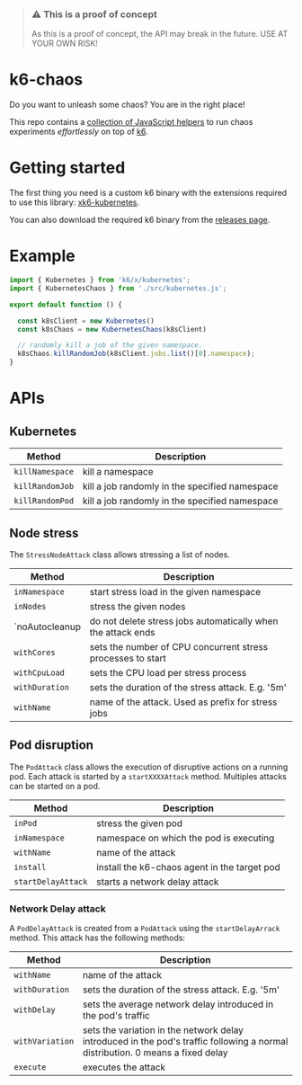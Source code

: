 > ### ⚠️ This is a proof of concept
>
> As this is a proof of concept, the API may break in the future. USE AT YOUR OWN RISK!

# k6-chaos

Do you want to unleash some chaos? You are in the right place!

This repo contains a [collection of JavaScript helpers](./src/chaos.js) to run chaos experiments *effortlessly* on top of [k6](https://k6.io).

# Getting started

The first thing you need is a custom k6 binary with the extensions required to use this library: [xk6-kubernetes](https://github.com/grafana/xk6-kubernetes). 

You can also download the required k6 binary from the [releases page](https://github.com/grafana/k6-jslib-chaos/releases).

# Example

```javascript
import { Kubernetes } from 'k6/x/kubernetes';
import { KubernetesChaos } from './src/kubernetes.js';

export default function () {

  const k8sClient = new Kubernetes()
  const k8sChaos = new KubernetesChaos(k8sClient)

  // randomly kill a job of the given namespace.
  k8sChaos.killRandomJob(k8sClient.jobs.list()[0].namespace);
}
```


# APIs

## Kubernetes

| Method | Description |
| -------- | ---- |
| `killNamespace` | kill a namespace |
| `killRandomJob` | kill a job randomly in the specified namespace |
| `killRandomPod` | kill a job randomly in the specified namespace |


## Node stress
The `StressNodeAttack` class allows stressing a list of nodes. 

| Method | Description |
| -------- | ---- |
| `inNamespace` | start stress load in the given namespace  |
| `inNodes` | stress the given nodes |
| `noAutocleanup | do not delete stress jobs automatically when the attack ends |
| `withCores` | sets the number of CPU concurrent stress processes to start |
| `withCpuLoad` | sets the CPU load per stress process |
| `withDuration` | sets the duration of the stress attack. E.g. '5m' |
| `withName` | name of the attack. Used as prefix for stress jobs |

## Pod disruption
The `PodAttack` class allows the execution of disruptive actions on a running pod. Each attack is started by a `startXXXXAttack` method. Multiples attacks can be started on a pod.

| Method | Description |
| -------- | ---- |
| `inPod` | stress the given pod |
| `inNamespace` | namespace on which the pod is executing  |
| `withName` | name of the attack  |
| `install`  | install the k6-chaos agent in the target pod |
| `startDelayAttack` | starts a network delay attack |

### Network Delay attack

A `PodDelayAttack` is created from a `PodAttack` using the `startDelayArrack` method. This
attack has the following methods:

| Method | Description |
| -------- | ---- |
| `withName` | name of the attack |
| `withDuration` | sets the duration of the stress attack. E.g. '5m' |
| `withDelay` | sets the average network delay introduced in the pod's traffic |
| `withVariation` | sets the variation in the network delay introduced in the pod's traffic following a normal distribution. 0 means a fixed delay |
| `execute` | executes the attack |


